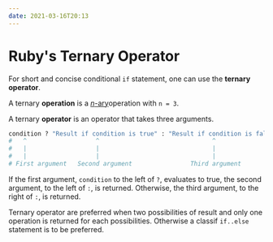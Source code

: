 ```yaml
---
date: 2021-03-16T20:13
---
```


# Ruby's Ternary Operator

For short and concise conditional `if` statement, one can use the **ternary
operator**.

A ternary **operation** is a
[_n_-ary](https://en.wikipedia.org/wiki/Arity)operation with `n = 3`.

A ternary **operator** is an operator that takes three arguments.

```ruby
condition ? "Result if condition is true" : "Result if condition is false"
#   ^                   ^                               ^
#   |                   |                               |
#   |                   |                               |
# First argument   Second argument                Third argument
```

If the first argument, `condition` to the left of `?`, evaluates to true, the
second argument, to the left of `:`, is returned. Otherwise, the third
argument, to the right of `:`, is returned.

Ternary operator are preferred when two possibilities of result and only one
operation is returned for each possibilities. Otherwise a classif `if..else`
statement is to be preferred.
